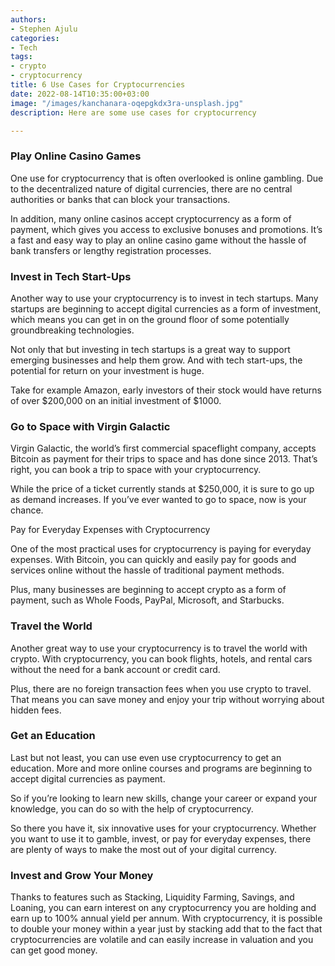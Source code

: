```yaml
---
authors:
- Stephen Ajulu
categories:
- Tech
tags:
- crypto
- cryptocurrency
title: 6 Use Cases for Cryptocurrencies
date: 2022-08-14T10:35:00+03:00
image: "/images/kanchanara-oqepgkdx3ra-unsplash.jpg"
description: Here are some use cases for cryptocurrency

---
```

### Play Online Casino Games

One use for cryptocurrency that is often overlooked is online gambling. Due to the decentralized nature of digital currencies, there are no central authorities or banks that can block your transactions.

In addition, many online casinos accept cryptocurrency as a form of payment, which gives you access to exclusive bonuses and promotions. It’s a fast and easy way to play an online casino game without the hassle of bank transfers or lengthy registration processes.

### Invest in Tech Start-Ups

Another way to use your cryptocurrency is to invest in tech startups. Many startups are beginning to accept digital currencies as a form of investment, which means you can get in on the ground floor of some potentially groundbreaking technologies.

Not only that but investing in tech startups is a great way to support emerging businesses and help them grow. And with tech start-ups, the potential for return on your investment is huge.

Take for example Amazon, early investors of their stock would have returns of over $200,000 on an initial investment of $1000.

### Go to Space with Virgin Galactic

Virgin Galactic, the world’s first commercial spaceflight company, accepts Bitcoin as payment for their trips to space and has done since 2013. That’s right, you can book a trip to space with your cryptocurrency.

While the price of a ticket currently stands at $250,000, it is sure to go up as demand increases. If you’ve ever wanted to go to space, now is your chance.

Pay for Everyday Expenses with Cryptocurrency

One of the most practical uses for cryptocurrency is paying for everyday expenses. With Bitcoin, you can quickly and easily pay for goods and services online without the hassle of traditional payment methods.

Plus, many businesses are beginning to accept crypto as a form of payment, such as Whole Foods, PayPal, Microsoft, and Starbucks.

### Travel the World

Another great way to use your cryptocurrency is to travel the world with crypto. With cryptocurrency, you can book flights, hotels, and rental cars without the need for a bank account or credit card.

Plus, there are no foreign transaction fees when you use crypto to travel. That means you can save money and enjoy your trip without worrying about hidden fees.

### Get an Education

Last but not least, you can use even use cryptocurrency to get an education. More and more online courses and programs are beginning to accept digital currencies as payment.

So if you’re looking to learn new skills, change your career or expand your knowledge, you can do so with the help of cryptocurrency.

So there you have it, six innovative uses for your cryptocurrency. Whether you want to use it to gamble, invest, or pay for everyday expenses, there are plenty of ways to make the most out of your digital currency.

### Invest and Grow Your Money

Thanks to features such as Stacking, Liquidity Farming, Savings, and Loaning, you can earn interest on any cryptocurrency you are holding and earn up to 100% annual yield per annum. With cryptocurrency, it is possible to double your money within a year just by stacking add that to the fact that cryptocurrencies are volatile and can easily increase in valuation and you can get good money.
